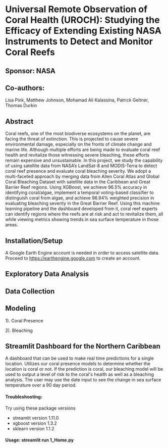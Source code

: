 

# Universal Remote Observation of Coral Health (UROCH): Studying the Efficacy of Extending Existing NASA Instruments to Detect and Monitor Coral Reefs 
## Sponsor: NASA
## Co-authors: 
Lisa Pink, Matthew Johnson, Mohamad Ali Kalassina, Patrick Geitner, Thomas Durkin

## Abstract

Coral reefs, one of the most biodiverse ecosystems on the planet, are facing the threat of extinction. This is projected to cause severe environmental damage, especially on the fronts of climate change and marine life. Although multiple efforts are being made to evaluate coral reef health and revitalize those witnessing severe bleaching, these efforts remain expensive and unsustainable. In this project, we study the capability of using satellite data from NASA’s LandSat-8 and MODIS-Terra to detect coral reef presence and evaluate coral bleaching severity. We adopt a multi-faceted approach by merging data from Allen Coral Atlas and Global Coral Bleaching Dataset with satellite data in the Caribbean and Great Barrier Reef regions. Using XGBoost, we achieve 96.5\% accuracy in identifying coral/algae, implement a temporal voting-based classifier to distinguish coral from algae, and achieve 96.94\% weighted precision in evaluating bleaching severity in the Great Barrier Reef. Using this machine learning pipeline and the dashboard developed from it, coral reef experts can identify regions where the reefs are at risk and act to revitalize them, all while viewing metrics showing trends in sea surface temperature in those areas. 


## Installation/Setup
A Google Earth Engine account is needed in order to access satellite data. Proceed to https://earthengine.google.com to create an account.

## Exploratory Data Analysis

## Data Collection

## Modeling
1). Coral Presence


2). Bleaching

## Streamlit Dashboard for the Northern Caribbean
A dashboard that can be used to make real time predictions for a single location. Utilizes our coral presence models to determine whether the location is coral or not. If the prediction is coral, our bleaching model will be used to output a level of risk to the coral's health as well as a bleaching analysis. The user may use the date input to see the change in sea surface temperature over a 90 day period.
#### Troubleshooting:
Try using these package versions
- streamlit version 1.11.0
- xgboost version 1.3.2
- sklearn version 1.1.2
#### Usage: streamlit run 1_Home.py

